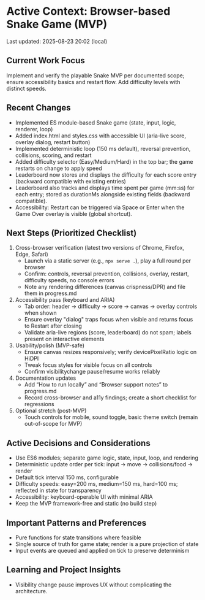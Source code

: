# Active Context: Browser-based Snake Game (MVP)

Last updated: 2025-08-23 20:02 (local)

## Current Work Focus
Implement and verify the playable Snake MVP per documented scope; ensure accessibility basics and restart flow. Add difficulty levels with distinct speeds.

## Recent Changes
- Implemented ES module-based Snake game (state, input, logic, renderer, loop)
- Added index.html and styles.css with accessible UI (aria-live score, overlay dialog, restart button)
- Implemented deterministic loop (150 ms default), reversal prevention, collisions, scoring, and restart
- Added difficulty selector (Easy/Medium/Hard) in the top bar; the game restarts on change to apply speed
- Leaderboard now stores and displays the difficulty for each score entry (backward compatible with existing entries)
- Leaderboard also tracks and displays time spent per game (mm:ss) for each entry; stored as durationMs alongside existing fields (backward compatible).
- Accessibility: Restart can be triggered via Space or Enter when the Game Over overlay is visible (global shortcut).

## Next Steps (Prioritized Checklist)
1) Cross-browser verification (latest two versions of Chrome, Firefox, Edge, Safari)
   - Launch via a static server (e.g., `npx serve .`), play a full round per browser
   - Confirm: controls, reversal prevention, collisions, overlay, restart, difficulty speeds, no console errors
   - Note any rendering differences (canvas crispness/DPR) and file them in progress.md
2) Accessibility pass (keyboard and ARIA)
   - Tab order: header → difficulty → score → canvas → overlay controls when shown
   - Ensure overlay "dialog" traps focus when visible and returns focus to Restart after closing
   - Validate aria-live regions (score, leaderboard) do not spam; labels present on interactive elements
3) Usability/polish (MVP-safe)
   - Ensure canvas resizes responsively; verify devicePixelRatio logic on HiDPI
   - Tweak focus styles for visible focus on all controls
   - Confirm visibilitychange pause/resume works reliably
4) Documentation updates
   - Add “How to run locally” and “Browser support notes” to progress.md
   - Record cross-browser and a11y findings; create a short checklist for regressions
5) Optional stretch (post-MVP)
   - Touch controls for mobile, sound toggle, basic theme switch (remain out-of-scope for MVP)

## Active Decisions and Considerations
- Use ES6 modules; separate game logic, state, input, loop, and rendering
- Deterministic update order per tick: input → move → collisions/food → render
- Default tick interval 150 ms, configurable
- Difficulty speeds: easy=200 ms, medium=150 ms, hard=100 ms; reflected in state for transparency
- Accessibility: keyboard-operable UI with minimal ARIA
- Keep the MVP framework-free and static (no build step)

## Important Patterns and Preferences
- Pure functions for state transitions where feasible
- Single source of truth for game state; render is a pure projection of state
- Input events are queued and applied on tick to preserve determinism

## Learning and Project Insights
- Visibility change pause improves UX without complicating the architecture.
